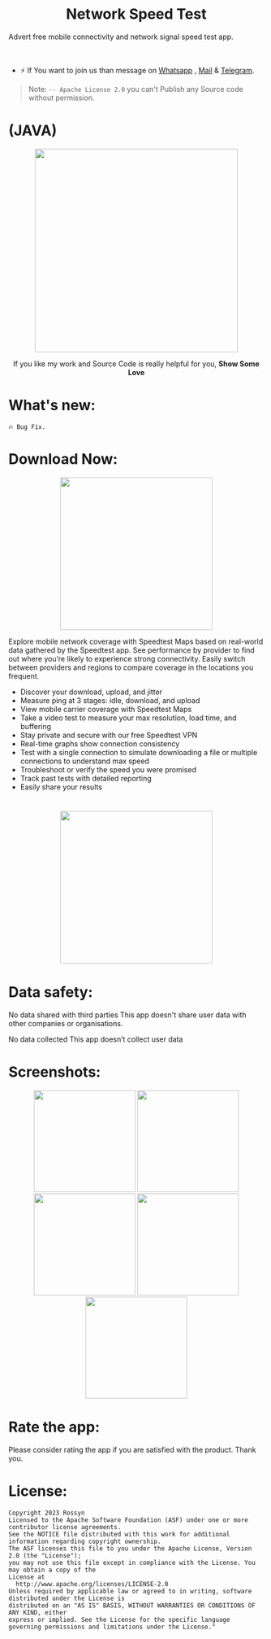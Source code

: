 <p align="center">
  <h1 align="center">Network Speed Test</h1>
  
Advert free mobile connectivity and network signal speed test app.
<br>
<br>
<br>

  
- ⚡  If You want to join us than message on <a href="https://wa.me/+919694260426/">Whatsapp</a> , <a href="banrossyn@gmail.com">Mail</a>
&
<a href="https://t.me/banrossyn">Telegram</a>. 

> Note: `-- Apache License 2.0` you can't Publish any Source code without permission.

  
#  (JAVA)
<p align="center">
    <a href="https://www.paypal.com/paypalme/banrossyn">
      <img src="https://user-images.githubusercontent.com/97843190/184054819-e2e80e69-df46-4d38-8769-5d591673d412.png" Width="400"/>
    </a>
  </p>
<p align="center">If you like my work and Source Code is really helpful for you, <strong>Show Some Love</strong></p>


# What's new:
    🔥 Bug Fix.


  
 # Download Now:
<p align="center">
    <a href="https://github.com/OmaPrakash/NetworkSpeedTest/raw/main/app-debug.apk">
      <img src="https://user-images.githubusercontent.com/97843190/183300573-ac4dd10f-b7e2-476d-a36d-7dd12ff497c7.png" width ="300" />
    </a>
  </p>

Explore mobile network coverage with Speedtest Maps based on real-world data gathered by the Speedtest app. See performance by provider to find out where you’re likely to experience strong connectivity. Easily switch between providers and regions to compare coverage in the locations you frequent.


- Discover your download, upload, and jitter
- Measure ping at 3 stages: idle, download, and upload
- View mobile carrier coverage with Speedtest Maps
- Take a video test to measure your max resolution, load time, and buffering
- Stay private and secure with our free Speedtest VPN
- Real-time graphs show connection consistency
- Test with a single connection to simulate downloading a file or multiple connections to understand max speed
- Troubleshoot or verify the speed you were promised
- Track past tests with detailed reporting
- Easily share your results

#

<p align="center">
    <a href="https://github.com/OmaPrakash/NetworkSpeedTest/raw/main/app-debug.apk">
       <img src="https://user-images.githubusercontent.com/97843190/183300573-ac4dd10f-b7e2-476d-a36d-7dd12ff497c7.png" width ="300" />
    </a>
  </p>



# Data safety:
No data shared with third parties
  This app doesn't share user data with other companies or organisations.
  
No data collected
  This app doesn’t collect user data


# Screenshots:

 <p align="center">
    <a>
      <img src="https://github.com/OmaPrakash/NetworkSpeedTest/assets/118904953/57d5742b-e2b3-4a5a-8e00-a57ac7f69fdb" width="200" />
    </a>
 <a>
      <img src="https://github.com/OmaPrakash/NetworkSpeedTest/assets/118904953/f099284e-7d73-4ed2-89b7-9b15aab20e15"  width="200" />
    </a>
  <a>
      <img src="https://github.com/OmaPrakash/NetworkSpeedTest/assets/118904953/a9e43c6b-4844-4662-9947-0ae1f33b96e9"  width="200" />
    </a>
     <a>
      <img src="https://github.com/OmaPrakash/NetworkSpeedTest/assets/118904953/8571f065-83a3-4230-983b-a3c8688e5b28"  width="200" />
    </a>
     <a>
      <img src="https://github.com/OmaPrakash/NetworkSpeedTest/assets/118904953/dee1bb86-f1ff-4350-8982-d9a57ee15ebc"  width="200" />
    </a>
  </p>

  
# Rate the app:
Please consider rating the app if you are satisfied with the product. Thank you.
# License:
```
Copyright 2023 Rossyn
Licensed to the Apache Software Foundation (ASF) under one or more contributor license agreements. 
See the NOTICE file distributed with this work for additional information regarding copyright ownership. 
The ASF licenses this file to you under the Apache License, Version 2.0 (the "License"); 
you may not use this file except in compliance with the License. You may obtain a copy of the 
License at 
  http://www.apache.org/licenses/LICENSE-2.0 
Unless required by applicable law or agreed to in writing, software distributed under the License is 
distributed on an "AS IS" BASIS, WITHOUT WARRANTIES OR CONDITIONS OF ANY KIND, either
express or implied. See the License for the specific language governing permissions and limitations under the License."
  

